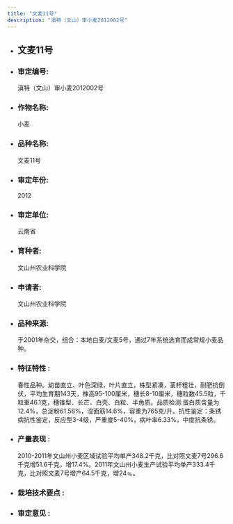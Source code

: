 ```yaml
---
title: "文麦11号"
description: "滇特（文山）审小麦2012002号"
---
```

* ## 文麦11号
* ###  审定编号:  
   滇特（文山）审小麦2012002号

*  ### 作物名称:  
   小麦

*   ###  品种名称: 
    文麦11号

*   ### 审定年份: 
    2012

*   ### 审定单位:  
    云南省

*   ### 育种者:  
    文山州农业科学院

*   ### 申请者:  
    文山州农业科学院

*   ### 品种来源:  
    于2001年杂交，组合：本地白麦/文麦5号，通过7年系统选育而成常规小麦品种。

*   ### 特征特性 : 
    春性品种。幼苗直立、叶色深绿，叶片直立，株型紧凑，茎杆粗壮，耐肥抗倒伏，平均生育期143天，株高95-100厘米，穗长8-10厘米，穗粒数45.5粒，千粒重46.1克，穗锥型、长芒、白壳、白粒、半角质。品质检测:蛋白质含量为12.4%，总淀粉61.58%，湿面筋14.6%，容重为765克/升。抗性鉴定：条锈病抗性鉴定，反应型3-4级，严重度5-40%，病叶率6.33%，中度抗条锈。

*   ### 产量表现 : 
    2010-2011年文山州小麦区域试验平均单产348.2千克，比对照文麦7号296.6千克增51.6千克，增17.4%。2011年文山州小麦生产试验平均单产333.4千克，比对照文麦7号增产64.5千克，增24﹪。

*   ### 栽培技术要点 : 
    

*   ### 审定意见 : 
    
